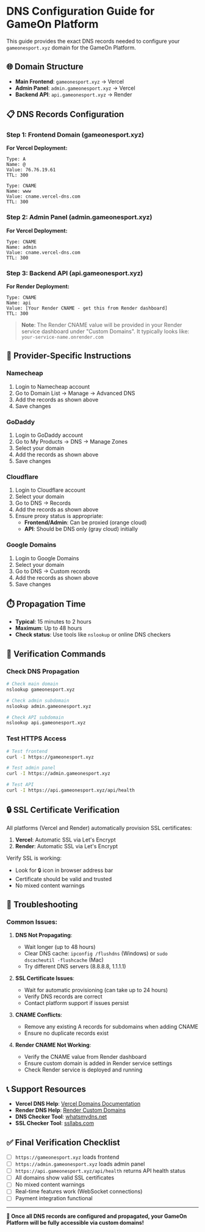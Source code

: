 # DNS Configuration Guide for GameOn Platform

This guide provides the exact DNS records needed to configure your `gameonesport.xyz` domain for the GameOn Platform.

## 🌐 Domain Structure

- **Main Frontend**: `gameonesport.xyz` → Vercel
- **Admin Panel**: `admin.gameonesport.xyz` → Vercel  
- **Backend API**: `api.gameonesport.xyz` → Render

## 📋 DNS Records Configuration

### Step 1: Frontend Domain (gameonesport.xyz)

**For Vercel Deployment:**

```dns
Type: A
Name: @
Value: 76.76.19.61
TTL: 300

Type: CNAME  
Name: www
Value: cname.vercel-dns.com
TTL: 300
```

### Step 2: Admin Panel (admin.gameonesport.xyz)

**For Vercel Deployment:**

```dns
Type: CNAME
Name: admin
Value: cname.vercel-dns.com
TTL: 300
```

### Step 3: Backend API (api.gameonesport.xyz)

**For Render Deployment:**

```dns
Type: CNAME
Name: api
Value: [Your Render CNAME - get this from Render dashboard]
TTL: 300
```

> **Note**: The Render CNAME value will be provided in your Render service dashboard under "Custom Domains". It typically looks like: `your-service-name.onrender.com`

## 🔧 Provider-Specific Instructions

### Namecheap

1. Login to Namecheap account
2. Go to Domain List → Manage → Advanced DNS
3. Add the records as shown above
4. Save changes

### GoDaddy

1. Login to GoDaddy account
2. Go to My Products → DNS → Manage Zones
3. Select your domain
4. Add the records as shown above
5. Save changes

### Cloudflare

1. Login to Cloudflare account
2. Select your domain
3. Go to DNS → Records
4. Add the records as shown above
5. Ensure proxy status is appropriate:
   - **Frontend/Admin**: Can be proxied (orange cloud)
   - **API**: Should be DNS only (gray cloud) initially

### Google Domains

1. Login to Google Domains
2. Select your domain
3. Go to DNS → Custom records
4. Add the records as shown above
5. Save changes

## ⏱️ Propagation Time

- **Typical**: 15 minutes to 2 hours
- **Maximum**: Up to 48 hours
- **Check status**: Use tools like `nslookup` or online DNS checkers

## 🧪 Verification Commands

### Check DNS Propagation

```bash
# Check main domain
nslookup gameonesport.xyz

# Check admin subdomain  
nslookup admin.gameonesport.xyz

# Check API subdomain
nslookup api.gameonesport.xyz
```

### Test HTTPS Access

```bash
# Test frontend
curl -I https://gameonesport.xyz

# Test admin panel
curl -I https://admin.gameonesport.xyz

# Test API
curl -I https://api.gameonesport.xyz/api/health
```

## 🔒 SSL Certificate Verification

All platforms (Vercel and Render) automatically provision SSL certificates:

1. **Vercel**: Automatic SSL via Let's Encrypt
2. **Render**: Automatic SSL via Let's Encrypt

Verify SSL is working:
- Look for 🔒 icon in browser address bar
- Certificate should be valid and trusted
- No mixed content warnings

## 🚨 Troubleshooting

### Common Issues:

1. **DNS Not Propagating**:
   - Wait longer (up to 48 hours)
   - Clear DNS cache: `ipconfig /flushdns` (Windows) or `sudo dscacheutil -flushcache` (Mac)
   - Try different DNS servers (8.8.8.8, 1.1.1.1)

2. **SSL Certificate Issues**:
   - Wait for automatic provisioning (can take up to 24 hours)
   - Verify DNS records are correct
   - Contact platform support if issues persist

3. **CNAME Conflicts**:
   - Remove any existing A records for subdomains when adding CNAME
   - Ensure no duplicate records exist

4. **Render CNAME Not Working**:
   - Verify the CNAME value from Render dashboard
   - Ensure custom domain is added in Render service settings
   - Check Render service is deployed and running

## 📞 Support Resources

- **Vercel DNS Help**: [Vercel Domains Documentation](https://vercel.com/docs/concepts/projects/domains)
- **Render DNS Help**: [Render Custom Domains](https://render.com/docs/custom-domains)
- **DNS Checker Tool**: [whatsmydns.net](https://www.whatsmydns.net/)
- **SSL Checker Tool**: [ssllabs.com](https://www.ssllabs.com/ssltest/)

## ✅ Final Verification Checklist

- [ ] `https://gameonesport.xyz` loads frontend
- [ ] `https://admin.gameonesport.xyz` loads admin panel
- [ ] `https://api.gameonesport.xyz/api/health` returns API health status
- [ ] All domains show valid SSL certificates
- [ ] No mixed content warnings
- [ ] Real-time features work (WebSocket connections)
- [ ] Payment integration functional

---

**🎉 Once all DNS records are configured and propagated, your GameOn Platform will be fully accessible via custom domains!**